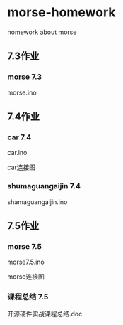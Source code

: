 # morse-homework

homework about morse

## 7.3作业

### morse 7.3

morse.ino

## 7.4作业

### car 7.4

car.ino

car连接图

### shumaguangaijin  7.4
shamaguangaijin.ino

## 7.5作业

### morse 7.5

morse7.5.ino

morse连接图

### 课程总结  7.5

开源硬件实战课程总结.doc
